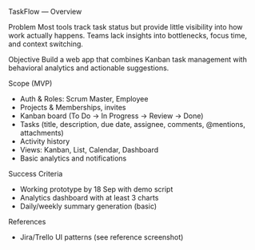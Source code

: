 TaskFlow — Overview

Problem
Most tools track task status but provide little visibility into how work actually happens. Teams lack insights into bottlenecks, focus time, and context switching.

Objective
Build a web app that combines Kanban task management with behavioral analytics and actionable suggestions.

Scope (MVP)
- Auth & Roles: Scrum Master, Employee
- Projects & Memberships, invites
- Kanban board (To Do → In Progress → Review → Done)
- Tasks (title, description, due date, assignee, comments, @mentions, attachments)
- Activity history
- Views: Kanban, List, Calendar, Dashboard
- Basic analytics and notifications

Success Criteria
- Working prototype by 18 Sep with demo script
- Analytics dashboard with at least 3 charts
- Daily/weekly summary generation (basic)

References
- Jira/Trello UI patterns (see reference screenshot)


